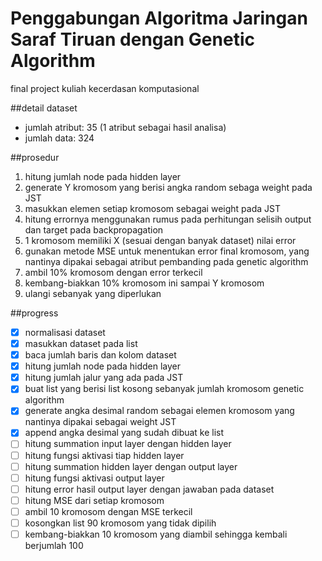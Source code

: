 # Penggabungan Algoritma Jaringan Saraf Tiruan dengan Genetic Algorithm
final project kuliah kecerdasan komputasional

##detail dataset
- jumlah atribut: 35 (1 atribut sebagai hasil analisa)
- jumlah data: 324

##prosedur
1. hitung jumlah node pada hidden layer
2. generate Y kromosom yang berisi angka random sebaga weight pada JST
3. masukkan elemen setiap kromosom sebagai weight pada JST
4. hitung errornya menggunakan rumus pada perhitungan selisih output dan target pada backpropagation
5. 1 kromosom memiliki X (sesuai dengan banyak dataset) nilai error
5. gunakan metode MSE untuk menentukan error final kromosom, yang nantinya dipakai sebagai atribut pembanding pada genetic algorithm
6. ambil 10% kromosom dengan error terkecil
7. kembang-biakkan 10% kromosom ini sampai Y kromosom
8. ulangi sebanyak yang diperlukan

##progress
- [x] normalisasi dataset
- [x] masukkan dataset pada list
- [x] baca jumlah baris dan kolom dataset
- [x] hitung jumlah node pada hidden layer
- [x] hitung jumlah jalur yang ada pada JST
- [x] buat list yang berisi list kosong sebanyak jumlah kromosom genetic algorithm
- [x] generate angka desimal random sebagai elemen kromosom yang nantinya dipakai sebagai weight JST
- [x] append angka desimal yang sudah dibuat ke list
- [ ] hitung summation input layer dengan hidden layer
- [ ] hitung fungsi aktivasi tiap hidden layer
- [ ] hitung summation hidden layer dengan output layer
- [ ] hitung fungsi aktivasi output layer
- [ ] hitung error hasil output layer dengan jawaban pada dataset
- [ ] hitung MSE dari setiap kromosom
- [ ] ambil 10 kromosom dengan MSE terkecil
- [ ] kosongkan list 90 kromosom yang tidak dipilih
- [ ] kembang-biakkan 10 kromosom yang diambil sehingga kembali berjumlah 100

